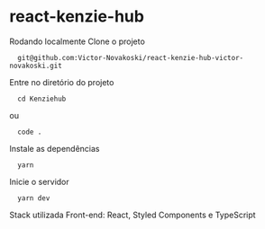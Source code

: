 # react-kenzie-hub

Rodando localmente
Clone o projeto

```shel
  git@github.com:Victor-Novakoski/react-kenzie-hub-victor-novakoski.git
```  


Entre no diretório do projeto
```shel
  cd Kenziehub
```
  ou
  
```shel
  code .
```


Instale as dependências
```shel
  yarn
```  


Inicie o servidor
```shel
  yarn dev
```  


Stack utilizada
Front-end: React, Styled Components e TypeScript
